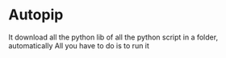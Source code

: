 # Autopip
It download all the python lib of all the python script in a folder, automatically
All you have to do is to run it
